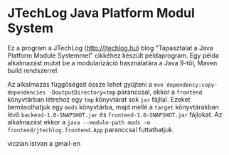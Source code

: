JTechLog Java Platform Modul System
===================================

Ez a program a JTechLog (<http://jtechlog.hu>) blog "Tapasztalat a Java Platform Module Systemmel" cikkéhez készült példaprogram.
Egy példa alkalmazást mutat be a modularizáció használatára a Java 9-től, Maven build rendszerrel.

Az alkalmazás függőségeit össze lehet gyűjteni a `mvn dependency:copy-dependencies -DoutputDirectory=tmp`
paranccsal, ekkor a `frontend` könyvtárban létrehoz egy `tmp` könyvtárat sok `jar` fájllal. Ezeket bemásolhatjuk
egy `mods` könyvtárba, majd mellé a `target` könyvtárakban lévő `backend-1.0-SNAPSHOT.jar` és `frontend-1.0-SNAPSHOT.jar`
fájlokat.
Az alkalmazást ekkor a `java --module-path mods -m frontend/jtechlog.frontend.App` paranccsal futtathatjuk.

viczian.istvan a gmail-en